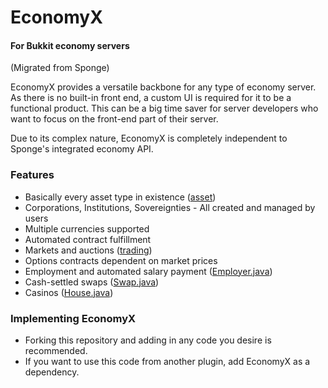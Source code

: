 # EconomyX
#### For Bukkit economy servers
(Migrated from Sponge)

EconomyX provides a versatile backbone for any type of economy server.
As there is no built-in front end, a custom UI is required for it to be a functional product.
This can be a big time saver for server developers who want to focus on the front-end part of their server.

Due to its complex nature, EconomyX is completely independent to Sponge's integrated economy API.

### Features
- Basically every asset type in existence ([asset](src%2Fmain%2Fjava%2Foasis%2Feconomyx%2Fasset))
- Corporations, Institutions, Sovereignties - All created and managed by users
- Multiple currencies supported
- Automated contract fulfillment
- Markets and auctions ([trading](src%2Fmain%2Fjava%2Foasis%2Feconomyx%2Ftrading))
- Options contracts dependent on market prices
- Employment and automated salary payment ([Employer.java](src%2Fmain%2Fjava%2Foasis%2Feconomyx%2Factor%2Ftypes%2FEmployer.java))
- Cash-settled swaps ([Swap.java](src%2Fmain%2Fjava%2Foasis%2Feconomyx%2Fasset%2Fcontract%2Fswap%2FSwap.java))
- Casinos ([House.java](src%2Fmain%2Fjava%2Foasis%2Feconomyx%2Finterfaces%2Factor%2Ftypes%2Fservices%2FHouse.java))

### Implementing EconomyX
- Forking this repository and adding in any code you desire is recommended.
- If you want to use this code from another plugin, add EconomyX as a dependency.